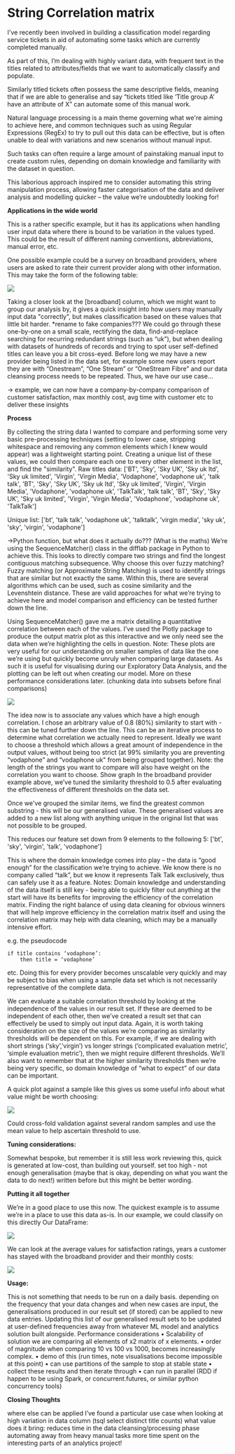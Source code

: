 # String Correlation matrix

I've recently been involved in building a classification model regarding service tickets in aid of automating some tasks which are currently completed manually.

As part of this, I’m dealing with highly variant data, with frequent text in the titles related to attributes/fields that we want to automatically classify and populate.

Similarly titled tickets often possess the same descriptive fields, meaning that if we are able to generalise and say “tickets titled like ‘Title group A’ have an attribute of X” can automate some of this manual work.

Natural language processing is a main theme governing what we're aiming to achieve here, and common techniques such as using Regular Expressions (RegEx) to try to pull out this data can be effective, but is often unable to deal with variations and new scenarios without manual input.

Such tasks can often require a large amount of painstaking manual input to create custom rules, depending on domain knowledge and familiarity with the dataset in question.

This laborious approach inspired me to consider automating this string manipulation process, allowing faster categorisation of the data and deliver analysis and modelling quicker – the value we’re undoubtedly looking for!

__Applications in the wide world__

This is a rather specific example, but it has its applications when handling user input data where there is bound to be variation in the values typed. This could be the result of different naming conventions, abbreviations, manual error, etc.

One possible example could be a survey on broadband providers, where users are asked to rate their current provider along with other information. This may take the form of the following table:

![](https://github.com/MattPCollins/Classification/blob/main/images/table1.png)


Taking a closer look at the [broadband] column, which we might want to group our analysis by, it gives a quick insight into how users may manually input data "correctly", but makes classification based on these values that little bit harder.
*rename to fake companies???
We could go through these one-by-one on a small scale, rectifying the data, find-and-replace searching for recurring redundant strings (such as “uk”), but when dealing with datasets of hundreds of records and trying to spot user self-defined titles can leave you a bit cross-eyed. Before long we may have a new provider being listed in the data set, for example some new users report they are with “Onestream”, “One Stream” or “OneStream Fibre” and our data cleansing process needs to be repeated.
Thus, we have our use case…

-> example, we can now have a company-by-company comparison of customer satisfaction, max monthly cost, avg time with customer etc to deliver these insights


__Process__

By collecting the string data I wanted to compare and performing some very basic pre-processing techniques (setting to lower case, stripping whitespace and removing any common elements which I knew would appear) was a lightweight starting point.
Creating a unique list of these values, we could then compare each one to every other element in the list, and find the "similarity".
Raw titles data:
['BT', 'Sky', 'Sky UK', 'Sky uk ltd', 'Sky uk limited', 'Virgin', 'Virgin Media', 'Vodaphone', 'vodaphone uk', 'talk talk', 'BT', 'Sky', 'Sky UK', 'Sky uk ltd', 'Sky uk limited', 'Virgin', 'Virgin Media', 'Vodaphone', 'vodaphone uk', 'TalkTalk', 'talk talk', 'BT', 'Sky', 'Sky UK', 'Sky uk limited', 'Virgin', 'Virgin Media', 'Vodaphone', 'vodaphone uk', 'TalkTalk']

Unique list:
['bt', 'talk talk', 'vodaphone uk', 'talktalk', 'virgin media', 'sky uk', 'sky', 'virgin', 'vodaphone']

->Python function, but what does it actually do??? (What is the maths)
We’re using the SequenceMatcher() class in the difflab package in Python to achieve this. This looks to directly compare two strings and find the longest contiguous matching subsequence.
Why choose this over fuzzy matching?
Fuzzy matching (or Approximate String Matching) is used to identify strings that are similar but not exactly the same. Within this, there are several algorithms which can be used, such as cosine similarity and the Levenshtein distance. These are valid approaches for what we’re trying to achieve here and model comparison and efficiency can be tested further down the line.

Using SequenceMatcher() gave me a matrix detailing a quantitative correlation between each of the values. I’ve used the Plotly package to produce the output matrix plot as this interactive and we only need see the data when we’re highlighting the cells in question. 
Note: These plots are very useful for our understanding on smaller samples of data like the one we’re using but quickly become unruly when comparing large datasets. As such it is useful for visualising during our Exploratory Data Analysis, and the plotting can be left out when creating our model. More on these performance considerations later. (chunking data into subsets before final comparisons)

![](https://github.com/MattPCollins/Classification/blob/main/images/matrix.png)


The idea now is to associate any values which have a high enough correlation. I chose an arbitrary value of 0.8 (80%) similarity to start with - this can be tuned further down the line.
This can be an iterative process to determine what correlation we actually need to represent. Ideally we want to choose a threshold which allows a great amount of independence in the output values, without being too strict (at 99% similarity you are preventing “vodaphone” and “vodaphone uk" from being grouped together).
Note: the length of the strings you want to compare will also have weight on the correlation you want to choose. 
Show graph
In the broadband provider example above, we’ve tuned the similarity threshold to 0.5 after evaluating the effectiveness of different thresholds on the data set.

Once we've grouped the similar items, we find the greatest common substring - this will be our generalised value. These generalised values are added to a new list along with anything unique in the original list that was not possible to be grouped.

This reduces our feature set down from 9 elements to the following 5:
['bt', 'sky', 'virgin', 'talk', 'vodaphone']

This is where the domain knowledge comes into play – the data is “good enough” for the classification we’re trying to achieve. We know there is no company called “talk”, but we know it represents Talk Talk exclusively, thus can safely use it as a feature.
Notes:
Domain knowledge and understanding of the data itself is still key - being able to quickly filter out anything at the start will have its benefits for improving the efficiency of the correlation matrix. Finding the right balance of using data cleaning for obvious winners that will help improve efficiency in the correlation matrix itself and using the correlation matrix may help with data cleaning, which may be a manually intensive effort.

e.g. the pseudocode


    if title contains ‘vodaphone’:
	    then title = ‘vodaphone’ 
etc.
Doing this for every provider becomes unscalable very quickly and may be subject to bias when using a sample data set which is not necessarily representative of the complete data.

We can evaluate a suitable correlation threshold by looking at the independence of the values in our result set. If these are deemed to be independent of each other, then we’ve created a result set that can effectively be used to simply out input data. 
Again, it is worth taking consideration on the size of the values we’re comparing as similarity thresholds will be dependent on this.
For example, if we are dealing with short strings (‘sky’,’virgin’) vs longer strings (‘complicated evaluation metric’, ‘simple evaluation metric’), then we might require different thresholds.
We’ll also want to remember that at the higher similarity thresholds then we’re being very specific, so domain knowledge of “what to expect” of our data can be important.

A quick plot against a sample like this gives us some useful info about what value might be worth choosing:

![](https://github.com/MattPCollins/Classification/blob/main/images/line_graph.png)


Could cross-fold validation against several random samples and use the mean value to help ascertain threshold to use.


__Tuning considerations:__

Somewhat bespoke, but remember it is still less work reviewing this, quick is generated at low-cost, than building out yourself.
set too high - not enough generalisation (maybe that is okay, depending on what you want the data to do next!) written before but this might be better wording.


__Putting it all together__

We’re in a good place to use this now.
The quickest example is to assume we’re in a place to use this data as-is. In our example, we could classify on this directly
Our DataFrame:

![](https://github.com/MattPCollins/Classification/blob/main/images/table2.png)


We can look at the average values for satisfaction ratings, years a customer has stayed with the broadband provider and their monthly costs:

![](https://github.com/MattPCollins/Classification/blob/main/images/bar_graph.png)


__Usage:__

This is not something that needs to be run on a daily basis.
depending on the frequency that your data changes and when new cases are input, the generalisations produced in our result set (if stored) can be applied to new data entries. Updating this list of our generalised result sets to be updated at user-defined frequencies away from whatever ML model and analytics solution built alongside.
Performance considerations
	•	Scalability of solution we are comparing all elements of x2 matrix of x elements.
	•	order of magnitude when comparing 10 vs 100 vs 1000, becomes increasingly complex.
	•	demo of this (run times, note visualisations become impossible at this point)
	•	can use partitions of the sample to stop at stable state
	•	collect these results and then iterate through
	•	can run in parallel (RDD if happen to be using Spark, or concurrent.futures, or similar python concurrency tools)

__Closing Thoughts__

where else can be applied
I’ve found a particular use case when looking at high variation in data column
(tsql select distinct title counts)
what value does it bring:
    reduces time in the data cleansing/processing phase
    automating away from heavy manual tasks
    more time spent on the interesting parts of an analytics project!
